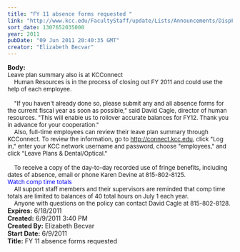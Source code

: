 ```yaml
---
title: "FY 11 absence forms requested "
link: "http://www.kcc.edu/FacultyStaff/update/Lists/Announcements/DispForm.aspx?ID=346"
sort_date: 1307652035000
year: 2011
pubDate: "09 Jun 2011 20:40:35 GMT"
creator: "Elizabeth Becvar"
---
```


<div><b>Body:</b> <div class=ExternalClassC91D0E022E934B66A1BC95B7F89F33DB><div><font size=2>Leave plan summary also is at KCConnect <br></font></div>
<div><font size=2>    Human Resources is in the process of closing out FY 2011 and could use the help of each employee.</font></div><font size=2>
<div><br>    &quot;If you haven't already done so, please submit any and all absence forms for the current fiscal year as soon as possible,&quot; said David Cagle, director of human resources. &quot;This will enable us to rollover accurate balances for FY12. Thank you in advance for your cooperation.&quot;<br></div>
<div>    Also, full-time employees can review their leave plan summary through KCConnect. To review the information, go to </font><a href="http://connect.kcc.edu"><font size=2>http://connect.kcc.edu</font></a><font size=2>, click &quot;Log in,&quot; enter your KCC network username and password, choose &quot;employees,&quot; and click &quot;Leave Plans &amp; Dental/Optical.&quot;</font></div><font size=2>
<div><br>    To receive a copy of the day-to-day recorded use of fringe benefits, including dates of absence, email or phone Karen Devine at 815-802-8125.<br></div>
<div><font color="#0000ff">Watch comp time totals<br></font>    All support staff members and their supervisors are reminded that comp time totals are limited to balances of 40 total hours on July 1 each year. <br></div>
<div>    Anyone with questions on the policy can contact David Cagle at 815-802-8128.<br></div></font></div></div>
<div><b>Expires:</b> 6/18/2011</div>
<div><b>Created:</b> 6/9/2011 3:40 PM</div>
<div><b>Created By:</b> Elizabeth Becvar</div>
<div><b>Start Date:</b> 6/9/2011</div>
<div><b>Title:</b> FY 11 absence forms requested </div>

